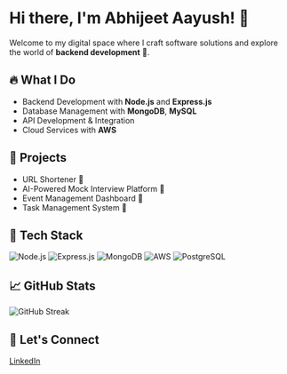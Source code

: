# Hi there, I'm Abhijeet Aayush! 👋
Welcome to my digital space where I craft software solutions and explore the world of **backend development** 🚀.

## 🔥 What I Do
- Backend Development with **Node.js** and **Express.js**
- Database Management with **MongoDB**, **MySQL**
- API Development & Integration
- Cloud Services with **AWS**

## 📌 Projects
- URL Shortener 🔗
- AI-Powered Mock Interview Platform 🤖
- Event Management Dashboard 🎯
- Task Management System 📝

## 💪 Tech Stack
![Node.js](https://img.shields.io/badge/Node.js-339933?style=flat&logo=node.js&logoColor=white)
![Express.js](https://img.shields.io/badge/Express.js-000000?style=flat&logo=express&logoColor=white)
![MongoDB](https://img.shields.io/badge/MongoDB-4EA94B?style=flat&logo=mongodb&logoColor=white)
![AWS](https://img.shields.io/badge/AWS-232F3E?style=flat&logo=amazon-aws&logoColor=white)
![PostgreSQL](https://img.shields.io/badge/PostgreSQL-336791?style=flat&logo=postgresql&logoColor=white)

## 📈 GitHub Stats
![GitHub Streak](https://github-readme-streak-stats.herokuapp.com?user=AbhijeetAayush&theme=tokyonight&hide_border=true)

## 🎯 Let's Connect
[LinkedIn](https://www.linkedin.com/in/abhijeetaayush) 

